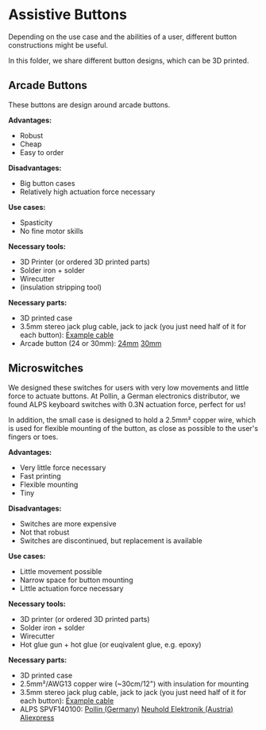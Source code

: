 # Assistive Buttons

Depending on the use case and the abilities of a user, different button constructions might be useful.

In this folder, we share different button designs, which can be 3D printed.


## Arcade Buttons

These buttons are design around arcade buttons.

**Advantages:**
* Robust
* Cheap
* Easy to order

**Disadvantages:**
* Big button cases
* Relatively high actuation force necessary

**Use cases:**
* Spasticity
* No fine motor skills

**Necessary tools:**
* 3D Printer (or ordered 3D printed parts)
* Solder iron + solder
* Wirecutter
* (insulation stripping tool)

**Necessary parts:**
* 3D printed case
* 3.5mm stereo jack plug cable, jack to jack (you just need half of it for each button): [Example cable](https://www.aliexpress.com/item/4000208914309.html)
* Arcade button (24 or 30mm): [24mm](https://www.aliexpress.com/wholesale?SearchText=24mm+arcade+button) [30mm](https://www.aliexpress.com/wholesale?SearchText=24mm+arcade+button)


## Microswitches

We designed these switches for users with very low movements and little force to actuate buttons.
At Pollin, a German electronics distributor, we found ALPS keyboard switches with 0.3N actuation force, perfect for us!

In addition, the small case is designed to hold a 2.5mm² copper wire, which is used for flexible mounting of the button, as close
as possible to the user's fingers or toes.

**Advantages:**
* Very little force necessary
* Fast printing
* Flexible mounting
* Tiny

**Disadvantages:**
* Switches are more expensive
* Not that robust
* Switches are discontinued, but replacement is available

**Use cases:**
* Little movement possible
* Narrow space for button mounting
* Little actuation force necessary

**Necessary tools:**
* 3D printer (or ordered 3D printed parts)
* Solder iron + solder
* Wirecutter
* Hot glue gun + hot glue (or euqivalent glue, e.g. epoxy)

**Necessary parts:**
* 3D printed case
* 2.5mm²/AWG13 copper wire (~30cm/12") with insulation for mounting
* 3.5mm stereo jack plug cable, jack to jack (you just need half of it for each button): [Example cable](https://www.aliexpress.com/item/4000208914309.html)
* ALPS SPVF140100: [Pollin (Germany)](https://www.pollin.de/p/2-wege-eingabetaster-alps-spvf140100-420643) [Neuhold Elektronik (Austria)](https://www.neuhold-elektronik.at/catshop/product_info.php?products_id=4348) [Aliexpress](https://www.aliexpress.com/wholesale?SearchText=SPVF140100)
